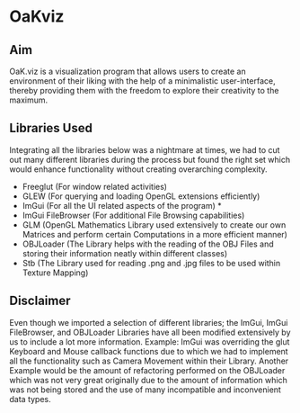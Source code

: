 # OaKviz
## Aim 

OaK.viz is a visualization program that allows users to create an environment of their liking with the help of a minimalistic user-interface, thereby providing them with the freedom to explore their creativity to the maximum.

## Libraries Used
Integrating all the libraries below was a nightmare at times, we had to cut out many different libraries during the process but found the right set which would enhance functionality without creating overarching complexity.  

-	Freeglut (For window related activities)
-	GLEW (For querying and loading OpenGL extensions efficiently)
-	ImGui (For all the UI related aspects of the program) *
-	ImGui FileBrowser (For additional File Browsing capabilities)
-	GLM (OpenGL Mathematics Library used extensively to create our own Matrices and perform certain Computations in a more efficient manner)
-	OBJLoader (The Library helps with the reading of the OBJ Files and storing their information neatly within different classes)
-	Stb (The Library used for reading .png and .jpg files to be used within Texture Mapping)

## Disclaimer
Even though we imported a selection of different libraries; the ImGui, ImGui FileBrowser, and OBJLoader Libraries have all been modified extensively by us to include a lot more information. Example: ImGui was overriding the glut Keyboard and Mouse callback functions due to which we had to implement all the functionality such as Camera Movement within their Library. Another Example would be the amount of refactoring performed on the OBJLoader which was not very great originally due to the amount of information which was not being stored and the use of many incompatible and inconvenient data types.
